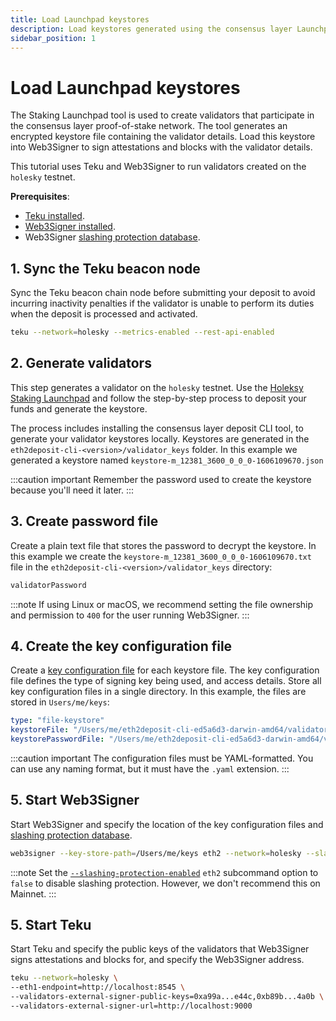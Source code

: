 ```yaml
---
title: Load Launchpad keystores
description: Load keystores generated using the consensus layer Launchpad tool.
sidebar_position: 1
---
```


# Load Launchpad keystores

The Staking Launchpad tool is used to create validators that participate in the consensus layer
proof-of-stake network. The tool generates an encrypted keystore file containing the validator details.
Load this keystore into Web3Signer to sign attestations and blocks with the validator details.

This tutorial uses Teku and Web3Signer to run validators created on the `holesky` testnet.

**Prerequisites**:

- [Teku installed].
- [Web3Signer installed].
- Web3Signer [slashing protection database].

## 1. Sync the Teku beacon node

Sync the Teku beacon chain node before submitting your deposit to avoid incurring inactivity
penalties if the validator is unable to perform its duties when the deposit is processed and activated.

```bash
teku --network=holesky --metrics-enabled --rest-api-enabled
```

## 2. Generate validators

This step generates a validator on the `holesky` testnet.
Use the [Holeksy Staking Launchpad](https://holesky.launchpad.ethereum.org/en/) and follow the
step-by-step process to deposit your funds and generate the keystore.

The process includes installing the consensus layer deposit CLI tool, to generate your validator
keystores locally.
Keystores are generated in the `eth2deposit-cli-<version>/validator_keys` folder.
In this example we generated a keystore named `keystore-m_12381_3600_0_0_0-1606109670.json`

:::caution important
Remember the password used to create the keystore because you'll need it later.
:::

## 3. Create password file

Create a plain text file that stores the password to decrypt the keystore.
In this example we create the `keystore-m_12381_3600_0_0_0-1606109670.txt` file in the
`eth2deposit-cli-<version>/validator_keys` directory:

```txt title="keystore-m_12381_3600_0_0_0-1606109670.txt"
validatorPassword
```

:::note
If using Linux or macOS, we recommend setting the file ownership and permission to `400` for
the user running Web3Signer.
:::

## 4. Create the key configuration file

Create a [key configuration file] for each keystore file.
The key configuration file defines the type of signing key being used, and access details.
Store all key configuration files in a single directory.
In this example, the files are stored in `Users/me/keys`:

```yaml title="validator.yaml"
type: "file-keystore"
keystoreFile: "/Users/me/eth2deposit-cli-ed5a6d3-darwin-amd64/validator_keys/validator_keys/keystore-m_12381_3600_0_0_0-1606109670.json"
keystorePasswordFile: "/Users/me/eth2deposit-cli-ed5a6d3-darwin-amd64/validator_keys/validator_keys/keystore-m_12381_3600_0_0_0-1606109670.txt"
```

:::caution important
The configuration files must be YAML-formatted.
You can use any naming format, but it must have the `.yaml` extension.
:::

## 5. Start Web3Signer

Start Web3Signer and specify the location of the key configuration files and [slashing protection database].

```bash
web3signer --key-store-path=/Users/me/keys eth2 --network=holesky --slashing-protection-db-url="jdbc:postgresql://localhost/web3signer" --slashing-protection-db-username=postgres --slashing-protection-db-password=password
```

:::note
Set the [`--slashing-protection-enabled`](../reference/cli/subcommands.md#slashing-protection-enabled)
`eth2` subcommand option to `false` to disable slashing protection.
However, we don't recommend this on Mainnet.
:::

## 5. Start Teku

Start Teku and specify the public keys of the validators that Web3Signer signs attestations and
blocks for, and specify the Web3Signer address.

```bash
teku --network=holesky \
--eth1-endpoint=http://localhost:8545 \
--validators-external-signer-public-keys=0xa99a...e44c,0xb89b...4a0b \
--validators-external-signer-url=http://localhost:9000
```

<!-- links -->

[Teku installed]: https://docs.teku.consensys.net/get-started/install/install-binaries
[Web3Signer installed]: ../get-started/install-binaries.md
[slashing protection database]: ../how-to/configure-slashing-protection.md
[key configuration file]: ../reference/key-config-file-params.md
